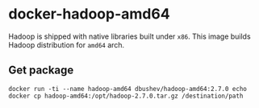 docker-hadoop-amd64
===================

Hadoop is shipped with native libraries built under `x86`. This image builds Hadoop distribution for `amd64` arch.

## Get package

    docker run -ti --name hadoop-amd64 dbushev/hadoop-amd64:2.7.0 echo
    docker cp hadoop-amd64:/opt/hadoop-2.7.0.tar.gz /destination/path
